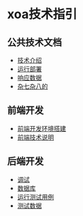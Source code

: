 xoa技术指引
===


公共技术文档
---
* [技术介绍](base-tech-desc.md)
* [运行部署](base-deploy.md)
* [响应数据](base-response.md)
* [杂七杂八的](base-common.md)


前端开发
---
* [前端开发环境搭建](frontent-build-frontent-dev-env.md)
* [前端技术说明](frontent-tech.md)


后端开发
---
* [调试](server-debug.md)
* [数据库](server-db.md)
* [运行测试用例](server-performance-test.md)
* [测试数据](server-test-data.md)